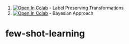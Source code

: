  1. [![Open In Colab](https://colab.research.google.com/assets/colab-badge.svg)](https://colab.research.google.com/github/miladnavi/few-shot-learning/blob/master/Google_Colab_Script.ipynb) - Label Preserving Transformations
2. [![Open In Colab](https://colab.research.google.com/assets/colab-badge.svg)](https://colab.research.google.com/github/miladnavi/few-shot-learning/blob/master/Bayesian_Google_Colab_Script.ipynb) - Bayesian Approach

# few-shot-learning

